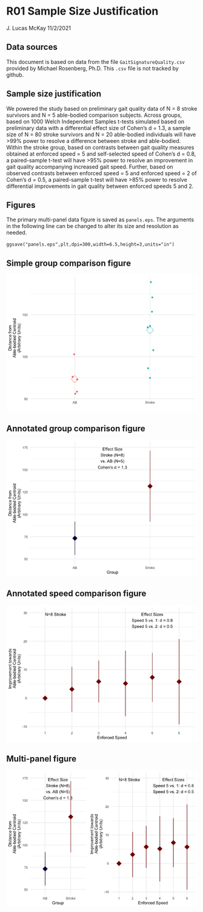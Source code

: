 R01 Sample Size Justification
================
J. Lucas McKay
11/2/2021

## Data sources

This document is based on data from the file `GaitSignatureQuality.csv`
provided by Michael Rosenberg, Ph.D. This `.csv` file is not tracked by
github.

## Sample size justification

We powered the study based on preliminary gait quality data of N = 8
stroke survivors and N = 5 able-bodied comparison subjects. Across
groups, based on 1000 Welch Independent Samples t-tests simulated based
on preliminary data with a differential effect size of Cohen’s d = 1.3,
a sample size of N = 80 stroke survivors and N = 20 able-bodied
individuals will have &gt;99% power to resolve a difference between
stroke and able-bodied. Within the stroke group, based on contrasts
between gait quality measures obtained at enforced speed = 5 and
self-selected speed of Cohen’s d = 0.8, a paired-sample t-test will have
&gt;95% power to resolve an improvement in gait quality accompanying
increased gait speed. Further, based on observed contrasts between
enforced speed = 5 and enforced speed = 2 of Cohen’s d = 0.5, a
paired-sample t-test will have &gt;85% power to resolve differential
improvements in gait quality between enforced speeds 5 and 2.

## Figures

The primary multi-panel data figure is saved as `panels.eps`. The
arguments in the following line can be changed to alter its size and
resolution as needed.

    ggsave("panels.eps",plt,dpi=300,width=6.5,height=3,units="in")

## Simple group comparison figure

![](README_files/figure-gfm/unnamed-chunk-3-1.png)<!-- -->

## Annotated group comparison figure

![](README_files/figure-gfm/unnamed-chunk-4-1.png)<!-- -->

## Annotated speed comparison figure

![](README_files/figure-gfm/unnamed-chunk-5-1.png)<!-- -->

## Multi-panel figure

![](README_files/figure-gfm/unnamed-chunk-6-1.png)<!-- -->
